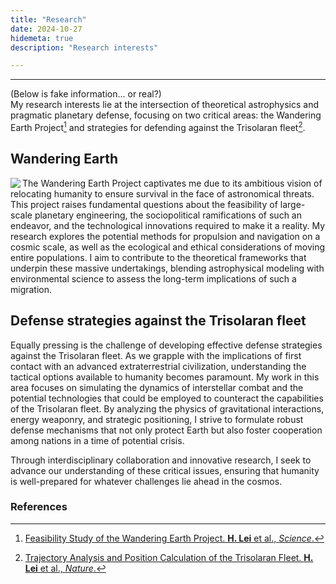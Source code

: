 ```yaml
---
title: "Research"
date: 2024-10-27
hidemeta: true
description: "Research interests"

---
```

---
(Below is fake information... or real?)  
My research interests lie at the intersection of theoretical astrophysics and pragmatic planetary defense, focusing on two critical areas: the Wandering Earth Project[^1] and strategies for defending against the Trisolaran fleet[^2].

## Wandering Earth

<img src="wanderingearth.gif" align="left">

The Wandering Earth Project captivates me due to its ambitious vision of relocating humanity to ensure survival in the face of astronomical threats. This project raises fundamental questions about the feasibility of large-scale planetary engineering, the sociopolitical ramifications of such an endeavor, and the technological innovations required to make it a reality. My research explores the potential methods for propulsion and navigation on a cosmic scale, as well as the ecological and ethical considerations of moving entire populations. I aim to contribute to the theoretical frameworks that underpin these massive undertakings, blending astrophysical modeling with environmental science to assess the long-term implications of such a migration.

## Defense strategies against the Trisolaran fleet


Equally pressing is the challenge of developing effective defense strategies against the Trisolaran fleet. As we grapple with the implications of first contact with an advanced extraterrestrial civilization, understanding the tactical options available to humanity becomes paramount. My work in this area focuses on simulating the dynamics of interstellar combat and the potential technologies that could be employed to counteract the capabilities of the Trisolaran fleet. By analyzing the physics of gravitational interactions, energy weaponry, and strategic positioning, I strive to formulate robust defense mechanisms that not only protect Earth but also foster cooperation among nations in a time of potential crisis.

Through interdisciplinary collaboration and innovative research, I seek to advance our understanding of these critical issues, ensuring that humanity is well-prepared for whatever challenges lie ahead in the cosmos.


### References
[^1]: [Feasibility Study of the Wandering Earth Project. **H. Lei** et al., *Science*.](https://en.wikipedia.org/wiki/The_Wandering_Earth_(novella))
[^2]: [Trajectory Analysis and Position Calculation of the Trisolaran Fleet. **H. Lei** et al., *Nature*.](https://en.wikipedia.org/wiki/The_Three-Body_Problem_(novel))